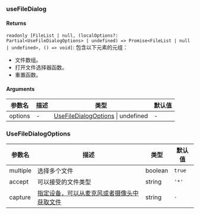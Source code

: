 ### useFileDialog

#### Returns
`readonly [FileList | null, (localOptions?: Partial<UseFileDialogOptions> | undefined) => Promise<FileList | null | undefined>, () => void]`: 包含以下元素的元组：
- 文件数组。
- 打开文件选择器函数。
- 重置函数。

#### Arguments
|参数名|描述|类型|默认值|
|---|---|---|---|
|options|-|[UseFileDialogOptions](#usefiledialogoptions) \| undefined |-|

### UseFileDialogOptions

|参数名|描述|类型|默认值|
|---|---|---|---|
|multiple|选择多个文件|boolean |`true`|
|accept|可以接受的文件类型|string |`'*'`|
|capture|[指定设备，可以从麦克风或者摄像头中获取文件](https://developer.mozilla.org/en-US/docs/Web/HTML/Attributes/capture)|string |`-`|